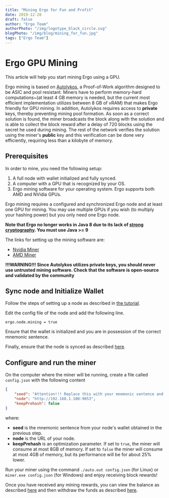 ```yaml
---
title: "Mining Ergo for Fun and Profit"
date: 2019-12-28
draft: false
author: "Ergo Team"
authorPhoto: "/img/logotype_black_circle.svg"
blogPhoto: "/img/blog/mining_for_fun.jpg"
tags: ["Ergo Team"]
---
```


# Ergo GPU Mining

This article will help you start mining Ergo using a GPU. 

Ergo mining is based on [Autolykos](https://ergoplatform.org/docs/ErgoPow.pdf), a Proof-of-Work algorithm designed to be ASIC and pool resistant. Miners have to perform memory-hard computations~(at least 4 GB memory is needed, but the current most efficient implementation utilizes between 8 GB of vRAM) that makes Ergo friendly for GPU mining. In addition, Autolykos requires access to **private** keys, thereby preventing mining pool formation. As soon as a correct solution is found, the miner broadcasts the block along with the solution and is able to collect the block reward after a delay of 720 blocks using the secret he used during mining. The rest of the network verifies the solution using the miner's **public** key and this verification can be done very efficiently, requiring less than a kilobyte of memory.

## Prerequisites

In order to mine, you need the following setup:

1. A full node with wallet initialized and fully synced.
2. A computer with a GPU that is recognized by your OS.
3. Ergo mining software for your operating system. Ergo supports both AMD and NVidia GPUs. 

Ergo mining requires a configured and synchronized Ergo node and at least one GPU for mining. You may use multiple GPUs if you wish (to multiply your hashing power) but you only need one Ergo node. 

**Note that Ergo no longer works in Java 8 due to its lack of [strong cryptography](http://mail.openjdk.java.net/pipermail/security-dev/2016-October/014942.html). You must use Java >= 9** 

The links for setting up the mining software are:

* [Nvidia Miner](https://github.com/ergoplatform/cuda-miner)
* [AMD Miner](https://ergoplatform.org/en/blog/2019_08_07_amd/)

**!!!WARNING!!! Since Autolykos utilizes private keys, you should never use untrusted mining software. Check that the software is open-source and validated by the community**

## Sync node and Initialize Wallet

Follow the steps of setting up a node as described in [the tutorial](https://github.com/ergoplatform/ergo/wiki/Set-up-a-full-node).

Edit the config file of the node and add the following line.

``ergo.node.mining = true``

Ensure that the wallet is initialized and you are in possession of the correct mnemonic sentence.

Finally, ensure that the node is synced as described [here](https://github.com/ergoplatform/ergo/wiki/Set-up-a-full-node#check-if-the-node-is-synced).

## Configure and run the miner

On the computer where the miner will be running, create a file called `config.json` with the following content

```json
{
    "seed": "Attention!!! Replace this with your mnemonic sentence and keep it secret or you will get robbed", 
    "node": "http://192.168.1.100:9053",
    "keepPrehash": false
}
```

where:

- **seed** is the mnemonic sentence from your node's wallet obtained in the previous step.
- **node** is the URL of your node.
- **keepPrehash** is an optimization parameter. If set to `true`, the miner will consume at most 8GB of memory. If set to `false` the miner will consume at most 4GB of memory, but its performance will be for about 25% lower.

Run your miner using the command `./auto.out config.json` (for Linux) or `miner.exe config.json` (for Windows) and enjoy receiving block rewards!

Once you have received any mining rewards, you can view the balance as described [here](https://github.com/ergoplatform/ergo/wiki/Set-up-a-full-node#check-wallet-balance) and then withdraw the funds as described [here](https://github.com/ergoplatform/ergo/wiki/Set-up-a-full-node#sending-funds).
